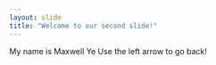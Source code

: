 ```yaml
---
layout: slide
title: "Welcome to our second slide!"
---
```

My name is Maxwell Ye
Use the left arrow to go back!
